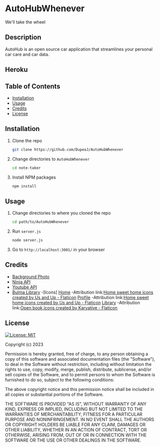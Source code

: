 # AutoHubWhenever

We'll take the wheel 

## Description 
AutoHub is an open source car application that streamlines your personal car care and car data. 

## Heroku 



## Table of Contents

- [Installation](#installation)
- [Usage](#usage)
- [Credits](#credits)
- [License](#license)

## Installation 

1.  Clone the repo

    ```sh
    git clone https://github.com/DupeaJ/AutoHubWhenever 
    ```

2.  Change directories to `AutoHubWhenever`

    ```sh
    cd note-taker
    ```

3.  Install NPM packages

    ```sh
    npm install
    ```


## Usage 

1. Change directories to where you cloned the repo

    ```sh
    cd path/to/AutoHubWhenever
    ```

2. Run `server.js`

    ```sh
    node server.js
    ```

3. Go to `http://localhost:3001/` in your browser





## Credits 
- [Background Photo](https://www.freepik.com/free-photo/vivid-blurred-colorful-background_16618863.htm#query=gradient%20background&position=0&from_view=keyword&track=ais)
- [Ninja API](https://api-ninjas.com/)
- [Youtube API](https://developers.google.com/youtube/v3)
- [Bulma Library](https://bulma.io/)
-[Icons]
    [Home](https://www.flaticon.com/free-icon/home-sweet-home_6824880?term=house&page=6&position=34&origin=tag&related_id=6824880)
        -Attribution link:<a href="https://www.flaticon.com/free-icons/home-sweet-home" title="home sweet home icons">Home sweet home icons created by Us and Up - Flaticon</a> 
    [Profile](https://www.flaticon.com/free-icon/profile_4675250?term=profile&page=1&position=5&origin=search&related_id=4675250)
        -Attribution link:<a href="https://www.flaticon.com/free-icons/home-sweet-home" title="home sweet home icons">Home sweet home icons created by Us and Up - Flaticon</a>
    [Library](https://www.flaticon.com/free-icon/book_10433049?term=book&page=1&position=68&origin=search&related_id=10433049)
        -Attribution link:<a href="https://www.flaticon.com/free-icons/open-book" title="open book icons">Open book icons created by Karyative - Flaticon</a> 


## License 

[![License: MIT](https://img.shields.io/badge/License-MIT-yellow.svg)](https://opensource.org/licenses/MIT)

Copyright (c) 2023 

Permission is hereby granted, free of charge, to any person obtaining a copy of this software and associated documentation files (the "Software"), to deal in the Software without restriction, including without limitation the rights to use, copy, modify, merge, publish, distribute, sublicense, and/or sell copies of the Software, and to permit persons to whom the Software is furnished to do so, subject to the following conditions:

The above copyright notice and this permission notice shall be included in all copies or substantial portions of the Software.

THE SOFTWARE IS PROVIDED "AS IS", WITHOUT WARRANTY OF ANY KIND, EXPRESS OR IMPLIED, INCLUDING BUT NOT LIMITED TO THE WARRANTIES OF MERCHANTABILITY, FITNESS FOR A PARTICULAR PURPOSE AND NONINFRINGEMENT. IN NO EVENT SHALL THE AUTHORS OR COPYRIGHT HOLDERS BE LIABLE FOR ANY CLAIM, DAMAGES OR OTHER LIABILITY, WHETHER IN AN ACTION OF CONTRACT, TORT OR OTHERWISE, ARISING FROM, OUT OF OR IN CONNECTION WITH THE SOFTWARE OR THE USE OR OTHER DEALINGS IN THE SOFTWARE.


